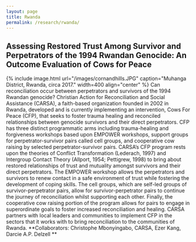 ```yaml
---
layout: page
title: Rwanda
permalink: /research/rwanda/
---
```


## Assessing Restored Trust Among Survivor and Perpetrators of the 1994 Rwandan Genocide: An Outcome Evaluation of Cows for Peace
{% include image.html url="/images/cornandhills.JPG" caption="Muhanga District, Rwanda, circa 2017." width=400 align="center" %}
Can reconciliation occur between perpetrators and survivors of the 1994 Rwandan genocide? Christian Action for Reconciliation and Social Assistance (CARSA), a faith-based organization founded in 2002 in Rwanda, developed and is currently implementing an intervention, Cows For Peace (CFP), that seeks to foster trauma healing and reconciled relationships between genocide survivors and their direct perpetrators. CFP has three distinct programmatic arms including trauma-healing and forgiveness workshops based upon EMPOWER workshops, support groups for perpetrator-survivor pairs  called cell groups, and cooperative cow raising by selected perpetrator-survivor pairs. CARSA’s CFP program rests upon the theories of Conflict Transformation (Lederach, 1997) and Intergroup Contact Theory (Allport, 1954; Pettigrew, 1998) to bring about restored relationships of trust and mutuality amongst survivors and their direct perpetrators. The EMPOWER workshop allows the perpetrators and survivors to renew contact in a safe environment of trust while fostering the development of coping skills. The cell groups, which are self-led groups of survivor-perpetrator pairs, allow for survivor-perpetrator pairs to continue the journey of reconciliation whilst supporting each other. Finally, the cooperative cow raising portion of the program allows for pairs to engage in superordinate goals to foster increased reconciliation and healing. CARSA partners with local leaders and communities to implement CFP in the sectors that it works with to bring reconciliation to the communities of Rwanda. 
**Collaborators: Christophe Mbonyingabo, CARSA, Ezer Kang, Darcie A.P. Delzell **
